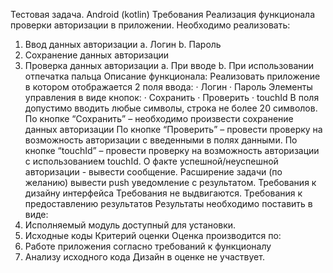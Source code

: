 Тестовая задача. Android (kotlin)
Требования
Реализация функционала проверки авторизации в приложении.
Необходимо
реализовать:
1. Ввод данных авторизации
a. Логин
b. Пароль
2. Сохранение данных авторизации
3. Проверка данных авторизации
a. При вводе
b. При использовании отпечатка пальца
Описание функционала:
Реализовать приложение в котором отображается 2 поля ввода:
· Логин
· Пароль
Элементы управления в виде кнопок:
· Сохранить
· Проверить
· touchId
В поля допустимо вводить любые символы, строка не более 20 символов.
По кнопке “Сохранить” – необходимо произвести сохранение данных авторизации
По кнопке “Проверить” – провести проверку на возможность авторизации с
введенными в полях данными.
По кнопке “touchId” – провести проверку на возможность авторизации с
использованием touchId.
О факте успешной/неуспешной авторизации - вывести сообщение.
Расширение задачи (по желанию)
вывести push уведомление с результатом.
Требования к дизайну интерфейса
Требования не выдвигаются.
Требования к предоставлению результатов
Результаты необходимо поставить в виде:
1. Исполняемый модуль доступный для установки.
2. Исходные коды
Критерий оценки
Оценка производится по:
1. Работе приложения согласно требований к функционалу
2. Анализу исходного кода
Дизайн в оценке не участвует.